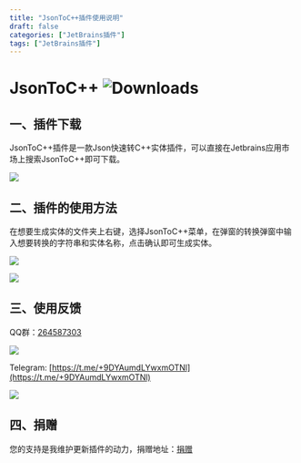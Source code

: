 ```yaml
---
title: "JsonToC++插件使用说明"
draft: false
categories: ["JetBrains插件"]
tags: ["JetBrains插件"]
---
```


# JsonToC++  ![Downloads](https://img.shields.io/jetbrains/plugin/d/com.guohanlin.JsonToCPlusPlus)

## 一、插件下载

JsonToC++插件是一款Json快速转C++实体插件，可以直接在Jetbrains应用市场上搜索JsonToC++即可下载。

![](/images/jsontocpp.png)

## 二、插件的使用方法

在想要生成实体的文件夹上右键，选择JsonToC++菜单，在弹窗的转换弹窗中输入想要转换的字符串和实体名称，点击确认即可生成实体。

![](/images/jsontocpp_1.png)

![](/images/jsontorust_3.png)

## 三、使用反馈

QQ群：[264587303](https://jq.qq.com/?_wv=1027&k=96R8fd5v)

![](/images/qq_ercode.jpeg)

Telegram: [https://t.me/+9DYAumdLYwxmOTNl](https://t.me/+9DYAumdLYwxmOTNl)

![](/images/tg_ercode.jpeg)

## 四、捐赠

您的支持是我维护更新插件的动力，捐赠地址：[捐赠](https://rmondjone.github.io/%E5%85%B3%E4%BA%8E%E6%88%91/)

